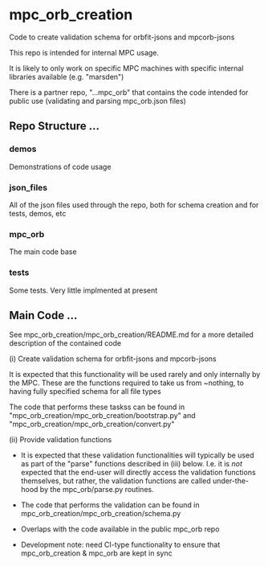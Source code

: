 # mpc_orb_creation

Code to create validation schema for orbfit-jsons and mpcorb-jsons

This repo is intended for internal MPC usage. 

It is likely to only work on specific MPC machines with specific internal libraries available (e.g. "marsden") 

There is a partner repo, "...mpc_orb" that contains the code intended for public use (validating and parsing mpc_orb.json files)

## Repo Structure ...

### demos
Demonstrations of code usage 
		
### json_files	
All of the json files used through the repo, both for schema creation and for tests, demos, etc

### mpc_orb		
The main code base

### tests
Some tests. Very little implmented at present



## Main Code ...  

See mpc_orb_creation/mpc_orb_creation/README.md for a more detailed description of the contained code

(i) Create validation schema for orbfit-jsons and mpcorb-jsons

It is expected that this functionality will be used rarely and only internally by the MPC. 
These are the functions required to take us from ~nothing, to having fully specified schema for all file types

The code that performs these taskss can be found in "mpc_orb_creation/mpc_orb_creation/bootstrap.py" and "mpc_orb_creation/mpc_orb_creation/convert.py"


(ii) Provide validation functions

 - It is expected that these validation functionalities will typically be used as part of the "parse" functions described in (iii) below. I.e. it is *not* expected that the end-user will directly access the validation functions themselves, but rather, the validation functions are called under-the-hood by the mpc_orb/parse.py routines. 

 - The code that performs the validation can be found in mpc_orb_creation/mpc_orb_creation/schema.py

 - Overlaps with the code available in the public mpc_orb repo

 - Development note: need CI-type functionality to ensure that mpc_orb_creation & mpc_orb are kept in sync
   

